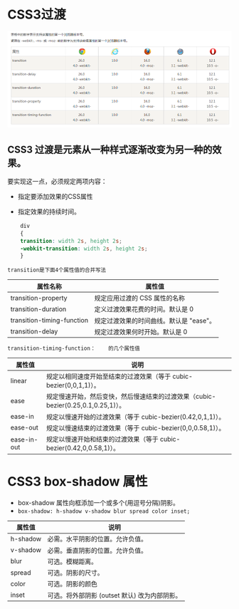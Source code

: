 # CSS3过渡
![Image text](./images/transition.png)
## CSS3 过渡是元素从一种样式逐渐改变为另一种的效果。

要实现这一点，必须规定两项内容：

- 指定要添加效果的CSS属性

- 指定效果的持续时间。
```css
	div 
	{ 
	transition: width 2s, height 2s; 
	-webkit-transition: width 2s, height 2s; 
	}  
```
`transition是下面4个属性值的合并写法`

| 属性名称				| 	属性值|
| -----					| ---------																			|
|transition-property	| 规定应用过渡的 CSS 属性的名称														|
|transition-duration	| 定义过渡效果花费的时间。默认是 0													|
|transition-timing-function|规定过渡效果的时间曲线。默认是 "ease"。											|
|transition-delay		|规定过渡效果何时开始。默认是 0		

`transition-timing-function：	的几个属性值`

| 属性值				| 		说明|
| -----					| ---------																			|
|linear	| 规定以相同速度开始至结束的过渡效果（等于 cubic-bezier(0,0,1,1)）。												|
|ease	| 规定慢速开始，然后变快，然后慢速结束的过渡效果（cubic-bezier(0.25,0.1,0.25,1)）。	
|ease-in	| 规定以慢速开始的过渡效果（等于 cubic-bezier(0.42,0,1,1)）。
|ease-out	| 规定以慢速结束的过渡效果（等于 cubic-bezier(0,0,0.58,1)）。
|ease-in-out	| 规定以慢速开始和结束的过渡效果（等于 cubic-bezier(0.42,0,0.58,1)）。

# CSS3 box-shadow 属性
- box-shadow 属性向框添加一个或多个(用逗号分隔)阴影。
- `box-shadow: h-shadow v-shadow blur spread color inset;`

| 属性值				| 		说明	|																
| -----					| ---------	|																		
|h-shadow	| 必需。水平阴影的位置。允许负值。	|
|v-shadow	| 必需。垂直阴影的位置。允许负值。	|
|blur	| 可选。模糊距离。|
|spread	| 可选。阴影的尺寸。|
|color	| 可选。阴影的颜色|
|inset	| 可选。将外部阴影 (outset 默认) 改为内部阴影。|
